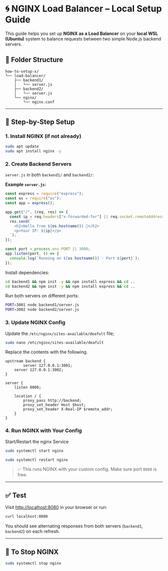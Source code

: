 # 🌀 NGINX Load Balancer – Local Setup Guide

This guide helps you set up **NGINX as a Load Balancer** on your **local WSL (Ubuntu)** system to balance requests between two simple Node.js backend servers.

## 📁 Folder Structure

```
how-to-setup-x/
└── load-balancer/
    ├── backend1/
    │   └── server.js
    ├── backend2/
    │   └── server.js
    └── nginx/
        └── nginx.conf
```

---

## 🔧 Step-by-Step Setup

### 1. Install NGINX (if not already)

```bash
sudo apt update
sudo apt install nginx -y
```

### 2. Create Backend Servers

`server.js` in both `backend1/` and `backend2/`:

**Example `server.js`:**

```js
const express = require("express");
const os = require("os");
const app = express();

app.get("/", (req, res) => {
  const ip = req.headers["x-forwarded-for"] || req.socket.remoteAddress;
  res.send(`
    <h2>Hello from ${os.hostname()} 🚀</h2>
    <p>Your IP: ${ip}</p>
  `);
});

const port = process.env.PORT || 3000;
app.listen(port, () => {
  console.log(`Running on ${os.hostname()} - Port ${port}`);
});
```

Install dependencies:

```bash
cd backend1 && npm init -y && npm install express && cd ..
cd backend2 && npm init -y && npm install express && cd ..
```

Run both servers on different ports:

```bash
PORT=3001 node backend1/server.js
PORT=3002 node backend2/server.js
```

### 3. Update NGINX Config

Update the  `/etc/nginx/sites-available/deafult` file;
```bash
sudo nano /etc/nginx/sites-available/deafult
```
Replace the contents with the following.
```nginx
upstream backend {
        server 127.0.0.1:3001;
    server 127.0.0.1:3002;
}

server {
    listen 8080;

    location / {
        proxy_pass http://backend;
        proxy_set_header Host $host;
        proxy_set_header X-Real-IP $remote_addr;
    }
}
```

### 4. Run NGINX with Your Config

Start/Restart the nginx Service

```bash
sudo systemctl start nginx
```
```bash
sudo systemctl restart nginx
```

> ✅ This runs NGINX with your custom config. Make sure port `8080` is free.

---

## ✅ Test

Visit [http://localhost:8080](http://localhost:8080) in your browser or run:

```bash
curl localhost:8080
```

You should see alternating responses from both servers (`backend1`, `backend2`) on each refresh.

---

## 🛑 To Stop NGINX

```bash
sudo systemctl stop nginx
```
